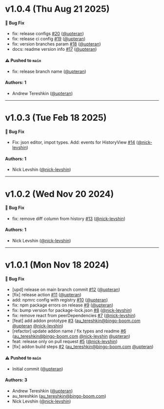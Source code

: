 # v1.0.4 (Thu Aug 21 2025)

#### 🐛 Bug Fix

- fix: release configs [#20](https://github.com/upteran/storybook-addon-redux-store/pull/20) ([@upteran](https://github.com/upteran))
- fix: release ci config [#19](https://github.com/upteran/storybook-addon-redux-store/pull/19) ([@upteran](https://github.com/upteran))
- fix: version branches param [#18](https://github.com/upteran/storybook-addon-redux-store/pull/18) ([@upteran](https://github.com/upteran))
- docs: readme version info [#17](https://github.com/upteran/storybook-addon-redux-store/pull/17) ([@upteran](https://github.com/upteran))

#### ⚠️ Pushed to `main`

- fix: release branch name ([@upteran](https://github.com/upteran))

#### Authors: 1

- Andrew Tereshkin ([@upteran](https://github.com/upteran))

---

# v1.0.3 (Tue Feb 18 2025)

#### 🐛 Bug Fix

- Fix: json editor, impot types. Add: events for HistoryView [#14](https://github.com/upteran/storybook-addon-redux-store/pull/14) ([@nick-levshin](https://github.com/nick-levshin))

#### Authors: 1

- Nick Levshin ([@nick-levshin](https://github.com/nick-levshin))

---

# v1.0.2 (Wed Nov 20 2024)

#### 🐛 Bug Fix

- fix: remove diff column from history [#13](https://github.com/upteran/storybook-addon-redux-store/pull/13) ([@nick-levshin](https://github.com/nick-levshin))

#### Authors: 1

- Nick Levshin ([@nick-levshin](https://github.com/nick-levshin))

---

# v1.0.1 (Mon Nov 18 2024)

#### 🐛 Bug Fix

- [upd] release on main branch commit [#12](https://github.com/upteran/storybook-addon-redux-store/pull/12) ([@upteran](https://github.com/upteran))
- [fix] release action [#11](https://github.com/upteran/storybook-addon-redux-store/pull/11) ([@upteran](https://github.com/upteran))
- add: npmrc config with registry [#10](https://github.com/upteran/storybook-addon-redux-store/pull/10) ([@upteran](https://github.com/upteran))
- fix: npm package errors on release [#9](https://github.com/upteran/storybook-addon-redux-store/pull/9) ([@upteran](https://github.com/upteran))
- fix: bump version for package-lock.json [#8](https://github.com/upteran/storybook-addon-redux-store/pull/8) ([@nick-levshin](https://github.com/nick-levshin))
- fix: remove react from peerDependencies [#7](https://github.com/upteran/storybook-addon-redux-store/pull/7) ([@nick-levshin](https://github.com/nick-levshin))
- [feat] add addon prototype [#3](https://github.com/upteran/storybook-addon-redux-store/pull/3) (au_tereshkin@bingo-boom.com [@upteran](https://github.com/upteran) [@nick-levshin](https://github.com/nick-levshin))
- [refactor] update addon name / fix types and readme [#6](https://github.com/upteran/storybook-addon-redux-store/pull/6) (au_tereshkin@bingo-boom.com [@nick-levshin](https://github.com/nick-levshin) [@upteran](https://github.com/upteran))
- feat: release only on pull request [#5](https://github.com/upteran/storybook-addon-redux-store/pull/5) ([@nick-levshin](https://github.com/nick-levshin))
- [fix] addon build steps [#2](https://github.com/upteran/storybook-addon-redux-store/pull/2) (au_tereshkin@bingo-boom.com [@upteran](https://github.com/upteran))

#### ⚠️ Pushed to `main`

- Initial commit ([@upteran](https://github.com/upteran))

#### Authors: 3

- Andrew Tereshkin ([@upteran](https://github.com/upteran))
- au_tereshkin (au_tereshkin@bingo-boom.com)
- Nick Levshin ([@nick-levshin](https://github.com/nick-levshin))
